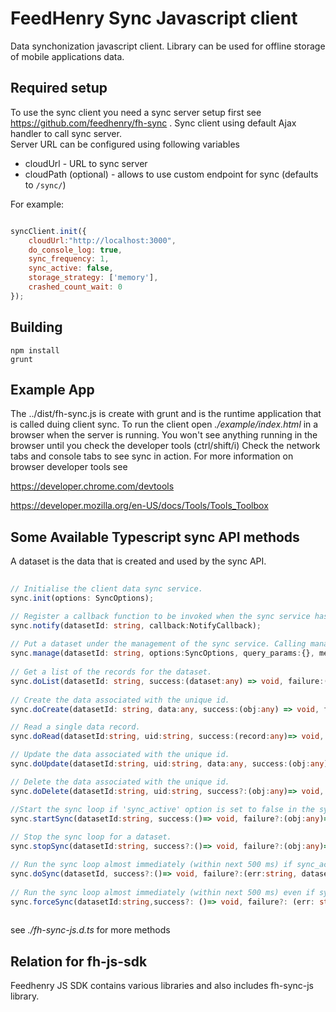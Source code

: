 FeedHenry Sync Javascript client
========================

Data synchonization javascript client.
Library can be used for offline storage of mobile applications data.

## Required setup

To use the sync client you need a sync server setup first see https://github.com/feedhenry/fh-sync .
Sync client using default Ajax handler to call sync server.   
Server URL can be configured using following variables 

- cloudUrl - URL to sync server
- cloudPath (optional) - allows to use custom endpoint for sync (defaults to `/sync/`)


For example: 
```javascript

syncClient.init({
    cloudUrl:"http://localhost:3000",
    do_console_log: true,
    sync_frequency: 1,
    sync_active: false,
    storage_strategy: ['memory'],
    crashed_count_wait: 0
});

```


## Building

    npm install
    grunt 


## Example App

The ../dist/fh-sync.js is create with grunt and is the runtime application that is called duing client sync. To run the client open _./example/index.html_ in a browser when the server
 is running. You won't see anything running in the browser until you check the developer tools (ctrl/shift/i)
Check the network tabs and console tabs to see sync in action. 
For more information on browser developer tools see

https://developer.chrome.com/devtools

https://developer.mozilla.org/en-US/docs/Tools/Tools_Toolbox


## Some Available Typescript sync API methods

A dataset is the data that is created and used by the sync API.

```typescript
 
// Initialise the client data sync service. 
sync.init(options: SyncOptions);

// Register a callback function to be invoked when the sync service has notifications to communicate to the client.   
sync.notify(datasetId: string, callback:NotifyCallback);
 
// Put a dataset under the management of the sync service. Calling manage multiple times for the same dataset will update the options and query_params but will not result in the dataset syncing multiple times 
sync.manage(datasetId: string, options:SyncOptions, query_params:{}, meta_data:{}, callback:() => void);
  
// Get a list of the records for the dataset.   
sync.doList(datasetId: string, success:(dataset:any) => void, failure:(err:string, datasetId:string) => void);
 
// Create the data associated with the unique id.
sync.doCreate(datasetId: string, data:any, success:(obj:any) => void, failure?:(err:string, datasetId:string)=> void);

// Read a single data record. 
sync.doRead(datasetId:string, uid:string, success:(record:any)=> void, failure:(err:string, datasetId:string)=> void);

// Update the data associated with the unique id.  
sync.doUpdate(datasetId:string, uid:string, data:any, success:(obj:any)=> void, failure?:(err:string, datasetId:string)=> void);

// Delete the data associated with the unique id. 
sync.doDelete(datasetId:string, uid:string, success?:(obj:any)=> void, failure?:(err:string, datasetId:string)=> void);

//Start the sync loop if 'sync_active' option is set to false in the sync.init.    
sync.startSync(datasetId:string, success:()=> void, failure?:(obj:any)=> void);
  
// Stop the sync loop for a dataset. 
sync.stopSync(datasetId:string, success?:()=> void, failure?:(obj:any)=> void);

// Run the sync loop almost immediately (within next 500 ms) if sync_active is true in the sync.init. 
sync.doSync(datasetId, success?:()=> void, failure?:(err:string, datasetId:string)=> void);
  
// Run the sync loop almost immediately (within next 500 ms) even if sync_active is false in the sync.init.  
sync.forceSync(datasetId:string,success?: ()=> void, failure?: (err: string, datasetId: string)=> void);
 
 ```
see _./fh-sync-js.d.ts_ for more methods

## Relation for fh-js-sdk

Feedhenry JS SDK contains various libraries and also includes fh-sync-js library.